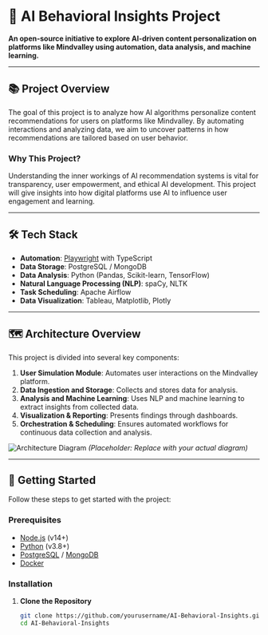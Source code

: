 # 🧠 AI Behavioral Insights Project
**An open-source initiative to explore AI-driven content personalization on platforms like Mindvalley using automation, data analysis, and machine learning.**

---

## 📚 Project Overview
The goal of this project is to analyze how AI algorithms personalize content recommendations for users on platforms like Mindvalley. By automating interactions and analyzing data, we aim to uncover patterns in how recommendations are tailored based on user behavior.

### Why This Project?
Understanding the inner workings of AI recommendation systems is vital for transparency, user empowerment, and ethical AI development. This project will give insights into how digital platforms use AI to influence user engagement and learning.

---

## 🛠 Tech Stack
- **Automation**: [Playwright](https://playwright.dev/) with TypeScript
- **Data Storage**: PostgreSQL / MongoDB
- **Data Analysis**: Python (Pandas, Scikit-learn, TensorFlow)
- **Natural Language Processing (NLP)**: spaCy, NLTK
- **Task Scheduling**: Apache Airflow
- **Data Visualization**: Tableau, Matplotlib, Plotly

---

## 🗺️ Architecture Overview
This project is divided into several key components:
1. **User Simulation Module**: Automates user interactions on the Mindvalley platform.
2. **Data Ingestion and Storage**: Collects and stores data for analysis.
3. **Analysis and Machine Learning**: Uses NLP and machine learning to extract insights from collected data.
4. **Visualization & Reporting**: Presents findings through dashboards.
5. **Orchestration & Scheduling**: Ensures automated workflows for continuous data collection and analysis.

![Architecture Diagram](./docs/architecture-diagram.png) *(Placeholder: Replace with your actual diagram)*

---

## 🚀 Getting Started
Follow these steps to get started with the project:

### Prerequisites
- [Node.js](https://nodejs.org/) (v14+)
- [Python](https://www.python.org/) (v3.8+)
- [PostgreSQL](https://www.postgresql.org/) / [MongoDB](https://www.mongodb.com/)
- [Docker](https://www.docker.com/)

### Installation
1. **Clone the Repository**
   ```bash
   git clone https://github.com/yourusername/AI-Behavioral-Insights.git
   cd AI-Behavioral-Insights
